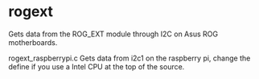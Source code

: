 # rogext
Gets data from the ROG_EXT module through I2C on Asus ROG motherboards.

rogext_raspberrypi.c Gets data from i2c1 on the raspberry pi, change the define if you use a Intel CPU at the top of the source.
